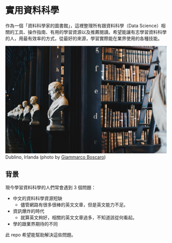 # 實用資料科學
作為一個「資料科學家的圖書館」，這裡整理所有跟資料科學（Data Science）相關的工具、操作指南、有用的學習資源以及推薦閱讀。希望能讓有志學習資料科學的人，用最有效率的方式，從最好的來源，學習實際能在業界使用的各種技能。

![Dublino, Irlanda.](images/cover.jpg)
Dublino, Irlanda (photo by [Giammarco Boscaro](https://unsplash.com/photos/zeH-ljawHtg?utm_source=unsplash&utm_medium=referral&utm_content=creditCopyText))

## 背景
現今學習資料科學的人們常會遇到 3 個問題：
- 中文的資料科學資源短缺
    - 儘管網路有很多很棒的英文文章，但是英文能力不足。
- 資訊爆炸的時代
    - 就算英文夠好，相關的英文文章過多，不知道該從何看起。
- 學的跟業界期待的不同

此 repo 希望能幫助解決這些問題。

